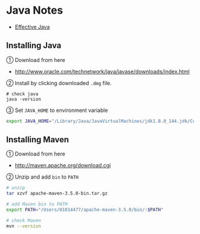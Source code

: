 # Java Notes

- [Effective Java](java/effective-java/effective_java_3rd.md)

## Installing Java

① Download from here
- http://www.oracle.com/technetwork/java/javase/downloads/index.html

② Install by clicking downloaded `.dmg` file.
```
# check java
java -version
```

③ Set `JAVA_HOME` to environment variable
```sh
export JAVA_HOME="/Library/Java/JavaVirtualMachines/jdk1.8.0_144.jdk/Contents/Home/"
```

## Installing Maven

① Download from here
- http://maven.apache.org/download.cgi

② Unzip and add `bin` to `PATH`
```sh
# unzip
tar xzvf apache-maven-3.5.0-bin.tar.gz

# add Maven bin to PATH
export PATH="/Users/01014477/apache-maven-3.5.0/bin/:$PATH"

# check Maven
mvn --version
```
